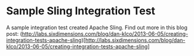 Sample Sling Integration Test
=============================

A sample integration test created Apache Sling.  Find out more in this blog post:
(http://labs.sixdimensions.com/blog/dan-klco/2013-06-05/creating-integration-tests-apache-sling)[http://labs.sixdimensions.com/blog/dan-klco/2013-06-05/creating-integration-tests-apache-sling]
